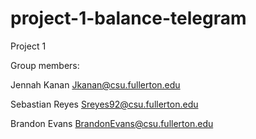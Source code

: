 # project-1-balance-telegram
Project 1

Group members:

Jennah Kanan Jkanan@csu.fullerton.edu

Sebastian Reyes Sreyes92@csu.fullerton.edu

Brandon Evans BrandonEvans@csu.fullerton.edu
